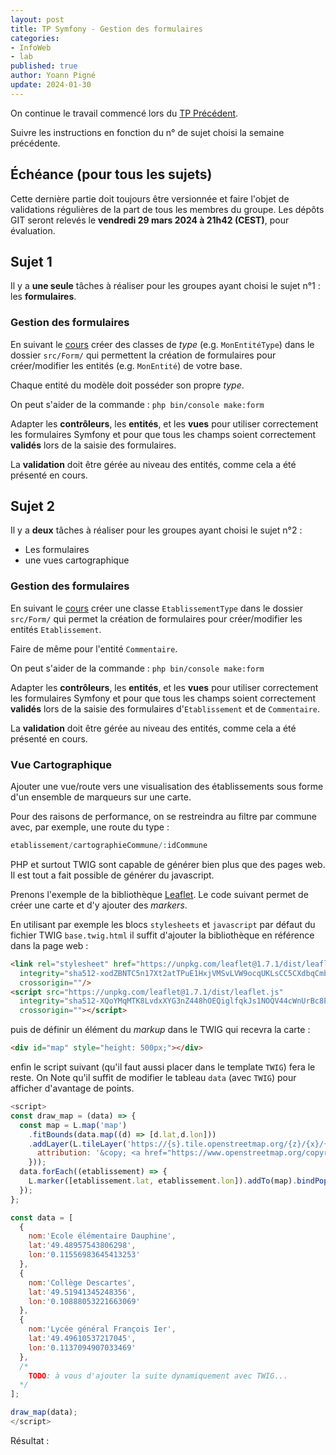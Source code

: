 ```yaml
---
layout: post
title: TP Symfony - Gestion des formulaires
categories:  
- InfoWeb
- lab
published: true
author: Yoann Pigné
update: 2024-01-30
---
```


On  continue le travail commencé lors du [TP Précédent](http://pigne.org/teaching/infoweb/lab/TP-Symfony-Modeles).


Suivre les instructions en fonction du n° de sujet choisi la semaine précédente. 

## Échéance (pour tous les sujets)

Cette dernière partie doit toujours être versionnée et faire l'objet de validations régulières de la part de tous les membres du groupe. Les dépôts GIT seront relevés le **vendredi 29 mars 2024 à 21h42 (CEST)**, pour évaluation.

## Sujet 1

Il y a **une seule** tâches à réaliser pour les groupes ayant choisi le sujet n°1 : les **formulaires**.


### Gestion des formulaires

En suivant le [cours](https://pigne.org/teaching/infoweb/lecture/Symfony-Forms) créer  des classes de *type* (e.g. `MonEntitéType`) dans le dossier `src/Form/` qui permettent la création de formulaires pour créer/modifier les entités (e.g. `MonEntité`) de votre base. 

Chaque entité du modèle doit posséder son propre *type*.

On peut s'aider de la commande : `php bin/console make:form`



Adapter les **contrôleurs**, les **entités**, et les **vues** pour utiliser correctement les formulaires Symfony et pour que tous les champs soient correctement **validés** lors de la saisie des formulaires.

La **validation** doit être gérée au niveau des entités, comme cela a été présenté en cours. 



## Sujet 2

Il y a **deux** tâches à réaliser pour les groupes ayant choisi le sujet n°2 : 

  - Les formulaires
  - une vues cartographique 

### Gestion des formulaires

En suivant le [cours](https://pigne.org/teaching/infoweb/lecture/Symfony-Forms) créer une classe `EtablissementType` dans le dossier `src/Form/` qui permet la création de formulaires pour créer/modifier les entités `Etablissement`.

Faire de même pour l'entité `Commentaire`.

On peut s'aider de la commande : `php bin/console make:form`

Adapter les **contrôleurs**, les **entités**, et les **vues** pour utiliser correctement les formulaires Symfony et pour que tous les champs soient correctement **validés** lors de la saisie des formulaires d'`Etablissement` et de `Commentaire`.

La **validation** doit être gérée au niveau des entités, comme cela a été présenté en cours. 

### Vue Cartographique

Ajouter une vue/route vers une visualisation des établissements sous forme d'un ensemble de marqueurs sur une carte. 

Pour des raisons de performance, on se restreindra au filtre par commune avec, par exemple, une route du type :
```php
etablissement/cartographieCommune/:idCommune
```

PHP et surtout TWIG sont capable de générer bien plus que des pages web. Il est tout a fait possible de générer du javascript.

Prenons l'exemple de la bibliothèque [Leaflet](http://leafletjs.com). Le code suivant permet de créer une carte et d'y ajouter des _markers_.

En utilisant par exemple les blocs `stylesheets` et `javascript` par défaut du fichier  TWIG  `base.twig.html` il suffit d'ajouter la bibliothèque en référence dans la page web :

```html
<link rel="stylesheet" href="https://unpkg.com/leaflet@1.7.1/dist/leaflet.css"
  integrity="sha512-xodZBNTC5n17Xt2atTPuE1HxjVMSvLVW9ocqUKLsCC5CXdbqCmblAshOMAS6/keqq/sMZMZ19scR4PsZChSR7A=="
  crossorigin=""/>
<script src="https://unpkg.com/leaflet@1.7.1/dist/leaflet.js"
  integrity="sha512-XQoYMqMTK8LvdxXYG3nZ448hOEQiglfqkJs1NOQV44cWnUrBc8PkAOcXy20w0vlaXaVUearIOBhiXZ5V3ynxwA=="
  crossorigin=""></script>
```

puis de définir un élément du *markup* dans le TWIG qui recevra la carte :

```html
<div id="map" style="height: 500px;"></div>
```

enfin le script suivant (qu'il faut aussi placer dans le template `TWIG`) fera le reste. On Note  qu'il suffit de modifier le tableau `data` (avec `TWIG`) pour afficher d'avantage de  points.

```javascript
<script>
const draw_map = (data) => {  
  const map = L.map('map')
    .fitBounds(data.map((d) => [d.lat,d.lon]))
    .addLayer(L.tileLayer('https://{s}.tile.openstreetmap.org/{z}/{x}/{y}.png', {
      attribution: '&copy; <a href="https://www.openstreetmap.org/copyright">OpenStreetMap</a> contributors'
    }));
  data.forEach((etablissement) => {
    L.marker([etablissement.lat, etablissement.lon]).addTo(map).bindPopup("<b>"+etablissement.nom+"</b>");
  });
};

const data = [
  {
    nom:'Ecole élémentaire Dauphine',
    lat:'49.48957543806298',
    lon:'0.11556983645413253'
  },
  {
    nom:'Collège Descartes',
    lat:'49.51941345248356',
    lon:'0.10888053221663069'
  },
  {
    nom:'Lycée général François Ier',
    lat:'49.49610537217045',
    lon:'0.1137094907033469'
  },
  /*
    TODO: à vous d'ajouter la suite dynamiquement avec TWIG...
  */
];

draw_map(data);
</script>
```

Résultat :


<link rel="stylesheet" href="https://unpkg.com/leaflet@1.7.1/dist/leaflet.css"
  integrity="sha512-xodZBNTC5n17Xt2atTPuE1HxjVMSvLVW9ocqUKLsCC5CXdbqCmblAshOMAS6/keqq/sMZMZ19scR4PsZChSR7A=="
  crossorigin=""/>
<script src="https://unpkg.com/leaflet@1.7.1/dist/leaflet.js"
  integrity="sha512-XQoYMqMTK8LvdxXYG3nZ448hOEQiglfqkJs1NOQV44cWnUrBc8PkAOcXy20w0vlaXaVUearIOBhiXZ5V3ynxwA=="
  crossorigin=""></script>

<div id="map" style="height: 500px;     page-break-inside:avoid;
"></div>
<script>
const draw_map = (data) => {  
  const map = L.map('map')
    .fitBounds(data.map((d) => [d.lat,d.lon]))
    .addLayer(L.tileLayer('https://{s}.tile.openstreetmap.org/{z}/{x}/{y}.png', {
        attribution: '&copy; <a href="https://www.openstreetmap.org/copyright">OpenStreetMap</a> contributors'
    }));
  
  let marker;
  data.forEach((etablissement) => {
    marker = L.marker([etablissement.lat, etablissement.lon]).addTo(map).bindPopup("<b>"+etablissement.nom+"</b>");
  });

  marker.openPopup();
};


const data = [
  {
    nom:'Ecole élémentaire Dauphine',
    lat:'49.48957543806298',
    lon:'0.11556983645413253'
  },
  {
    nom:'Collège Descartes',
    lat:'49.51941345248356',
    lon:'0.10888053221663069'
  },
  {
    nom:'Lycée général François Ier',
    lat:'49.49610537217045',
    lon:'0.1137094907033469'
  },
];


draw_map(data);

</script>


<!-- 
## Gestion d'authentification et de droits d'utilisateurs

Pour notre application  on souhaite les droits suivants :

- les administrateurs :
  - peuvent créer/modifier/supprimer des musées
- les utilisateurs non-administrateurs:
  - peuvent commenter sur les musées
- les visiteurs non-connectés:
  - peuvent consulter les musées et et les commentaires

Les administrateurs peuvent faire ce que les utilisateurs veuvent faire.

Les utilisateurs connectés peuvent faire ce que les visiteurs peuvent faire.


Symfony possède un mécanisme de base pour la gestion d'utilisateurs. A l'aire un _bundle_ supplémentaire, il est très facile de mettre en place des mécanismes classiques de connexion, déconnexion, et enregistrement de nouveaux utilisateurs.

### Le bundle FOSUserBundle

Suivre les 7 étapes de configuration du bundle ici :
[https://symfony.com/doc/master/bundles/FOSUserBundle/index.html](https://symfony.com/doc/master/bundles/FOSUserBundle)

### _Fixtures_ pour les utilisateurs

Pour simplifier la manipulation des utilisateurs on crée une nouvelle classe de _fixture_ qui permet de générer des utilisateurs avec leur mot de passe. Dans l'exemple suivant la classe  `LoadUserData`  dans le fichier `src/AppBundle/DataFixtures/ORM/LoadUserData.php` permet de créer 2 utilisateurs :

| login | mdp | role |
|-------|-----|------|
| admin | admin | ROLE_ADMIN |
| user  | user | ROLE_USER |


```php
<?php
// src/AppBundle/DataFixtures/ORM/LoadUserData.php

namespace AppBundle\DataFixtures\ORM;

use Doctrine\Common\DataFixtures\FixtureInterface;
use Doctrine\Common\Persistence\ObjectManager;
use Symfony\Component\DependencyInjection\ContainerAwareInterface;
use Symfony\Component\DependencyInjection\ContainerInterface;

class LoadUserData implements FixtureInterface, ContainerAwareInterface
{
    private $container = 'Private';


    public function load(ObjectManager $manager)
    {

        // Get our userManager, you must implement `ContainerAwareInterface`
        $userManager = $this->container->get('fos_user.user_manager');

        // Create our user and set details
        $admin = $userManager->createUser();
        $admin->setUsername('admin');
        $admin->setEmail('admin@domain.com');
        $admin->setPlainPassword('admin');
        //$user->setPassword('3NCRYPT3D-V3R51ON');
        $admin->setEnabled(true);
        $admin->setRoles(array('ROLE_ADMIN'));

        // Update the user
        $userManager->updateUser($admin, true);


        // Create our user and set details
        $user = $userManager->createUser();
        $user->setUsername('user');
        $user->setEmail('user@domain.com');
        $user->setPlainPassword('user');
        //$user->setPassword('3NCRYPT3D-V3R51ON');
        $user->setEnabled(true);
        $user->setRoles(array('ROLE_USER'));

        // Update the user
        $userManager->updateUser($user, true);




        $manager->persist($admin);
        $manager->persist($user);
        $manager->flush();

    }

    public function setContainer(ContainerInterface $container = null)
    {
        $this->container = $container;
    }
    /**
     * @return ContainerInterface
     */
    public function getContainer()
    {
        return $this->container;
    }

}
```

On génère les données avec la commande :

```bash
php bin/console doctrine:fixtures:load
```

### Gestion des droits

Les droits se gèrent ensuite en associant des _roles_ à des _routes_  grâce à des expressions rationnelles dans le fichier `security.yml`

```yml
# ...
access_control:
        - { path: ^/login$, role: IS_AUTHENTICATED_ANONYMOUSLY }
        - { path: ^/register, role: IS_AUTHENTICATED_ANONYMOUSLY }
        - { path: ^/resetting, role: IS_AUTHENTICATED_ANONYMOUSLY }
        - { path: ^/musee/[0-9]+/edit$, role: ROLE_ADMIN }
        - { path: ^/musee/[0-9]+/comment$, role: ROLE_USER }
        - ...
```

### Sécurisation des contrôleurs

On utilise la fonction `denyAccessUnlessGranted` dans les actions de contrôleurs pour s'assurer qu'un utilisateur est autorisé a faire cette action

```php
<?php
class SomeController {

  public function someAction($name)
  {
    // Exception levée si l'utilisateur n'est pas administrateur
    $this->denyAccessUnlessGranted('ROLE_ADMIN', null, 'Unable to access this page!');
// ...

```

### Sécurisation des vues

Dans les vues on va choisir ce que l'on veut montrer en fonctions des droits de l'utilisateur :

{% raw %}
```liquid
{% if is_granted('ROLE_ADMIN') %}
    <a href="...">Delete</a>
{% endif %}

{% if is_granted('ROLE_USER') %}
    <h2>Donnez votre avis</h2>
    {{ form_start(comment_form) }}
    {{ form_widget(comment_form) }}
    {{ form_end(comment_form) }}
{% endif %}
```
{% endraw %}
### Surcharger les templates de FOSUserBundle

[Overriding Default FOSUserBundle Templates](http://symfony.com/doc/current/bundles/FOSUserBundle/overriding_templates.html) -->
